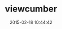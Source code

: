 ---
layout: post
title:  "viewcumber"
repo:   "versapay/viewcumber"
date:   2015-02-18 10:44:42
gemurl: http://github.com/versapay/viewcumber
---